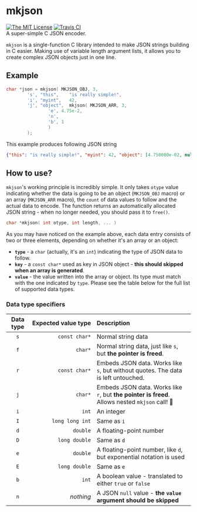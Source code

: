 # mkjson
[![The MIT License](https://img.shields.io/badge/license-MIT-orange.svg?style=flat-square)](http://opensource.org/licenses/MIT)
[![Travis CI](https://img.shields.io/travis/Jacajack/mkjson/master.svg?style=flat-square)](https://travis-ci.org/Jacajack/mkjson)
<br>A super-simple C JSON encoder.

`mkjson` is a single-function C library intended to make JSON strings building in C easier. Making use of variable length argument lists, it allows you to create complex JSON objects just in one line.

## Example
```cpp
char *json = mkjson( MKJSON_OBJ, 3,
		's', "this",    "is really simple!",
		'i', "myint",   42,
		'j', "object",  mkjson( MKJSON_ARR, 3, 
				'e', 4.75e-2,
				'n',
				'b', 1
				)
		);
```

This example produces following JSON string
```json
{"this": "is really simple!", "myint": 42, "object": [4.750000e-02, null, true]}

```

## How to use?
`mkjson`'s working principle is incredibly simple. It only takes `otype` value indicating whether the data is going to be an object (`MKJSON_OBJ` macro) or an array (`MKJSON_ARR` macro), the `count` of data values to follow and the actual data to encode. The function returns an automatically allocated JSON string - when no longer needed, you should pass it to `free()`.

```cpp
char *mkjson( int otype, int length, ... )
```

As you may have noticed on the example above, each data entry consists of two or three elements, depending on whether it's an array or an object:<br>
 - **`type`**  - a `char` (actually, it's an `int`) indicating the type of JSON data to follow.<br>
 - **`key`** - a `const char*` used as key in JSON object - **this should skipped when an array is generated**.<br>
 - **`value`** - the value written into the array or object. Its type must match with the one indicated by `type`. Please see the table below for the full list of supported data types.

### Data type specifiers
|Data type|Expected&nbsp;value&nbsp;type|Description|
|:---:|---:|:---|
|`s`|`const char*`|Normal string data|
|`f`|`char*`|Normal string data, just like `s`, but **the pointer is freed**.|
|`r`|`const char*`|Embeds JSON data. Works like `s`, but without quotes. The data is left untouched.|
|`j`|`char*`|Embeds JSON data. Works like `r`, but **the pointer is freed**. Allows nested `mkjson` call! :tada:|
|`i`|`int`|An integer|
|`I`|`long long int`|Same as `i`|
|`d`|`double`|A floating-point number|
|`D`|`long double`|Same as `d`|
|`e`|`double`|A floating-point number, like `d`, but exponential notation is used|
|`E`|`long double`|Same as `e`|
|`b`|`int`|A boolean value - translated to either `true` or `false`|
|`n`|*nothing*|A JSON `null` value - **the `value` argument should be skipped**|
